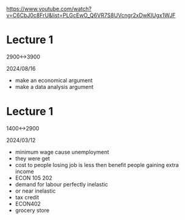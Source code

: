 https://www.youtube.com/watch?v=C6CbJ0c8FrU&list=PLGcEwO_Q6VR7S8UVcngr2xDwKIUgx1WJF

# Lecture 1

2900<->3900

2024/08/16

- make an economical argument
- make a data analysis argument

# Lecture 1

1400<->2900

2024/03/12

- minimum wage cause unemployment
- they were get
- cost to people losing job is less then benefit people gaining extra income
- ECON 105 202
- demand for labour perfectly inelastic
- or near inelastic
- tax credit
- ECON402
- grocery store
